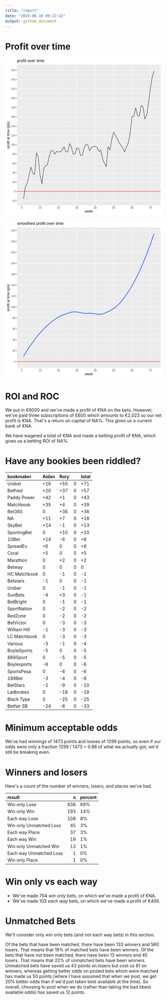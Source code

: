 ```yaml
---
title: "report"
date: "2019-06-10 09:22:42"
output: github_document
---
```




# Profit over time

![plot of chunk profit-over-time](figure/profit-over-time-1.png)

![plot of chunk profit-over-time-smooth](figure/profit-over-time-smooth-1.png)


# ROI and ROC



We put in €9000 and we've made a profit of €NA on the bets. However, we've paid three subscriptions of £600 which amounts to €2,023 so our net profit is €NA. That's a return on capital of NA%. This gives us a current bank of €NA.

We have wagered a total of €NA and made a betting profit of €NA, which gives us a betting ROI of NA%.


# Have any bookies been riddled?


|bookmaker    |Aidan |Rory |<NA> |total |
|:------------|:-----|:----|:----|:-----|
|Unibet       |+16   |+55  |0    |+71   |
|Betfred      |+20   |+37  |0    |+57   |
|Paddy Power  |+42   |+1   |0    |+43   |
|Matchbook    |+35   |+4   |0    |+39   |
|Bet365       |0     |+36  |0    |+36   |
|NA           |+11   |+7   |0    |+18   |
|SkyBet       |+14   |-1   |0    |+13   |
|SportingBet  |0     |+10  |0    |+10   |
|10Bet        |+14   |-6   |0    |+8    |
|SpreadEx     |+6    |0    |0    |+6    |
|Coral        |+5    |0    |0    |+5    |
|Marathon     |0     |+2   |0    |+2    |
|Betway       |0     |0    |0    |0     |
|HC Matchbook |0     |-1   |0    |-1    |
|Betstars     |-1    |0    |0    |-1    |
|Uniber       |0     |-1   |0    |-1    |
|SunBets      |-4    |+3   |0    |-1    |
|BetBright    |0     |-1   |0    |-1    |
|SportNation  |0     |-2   |0    |-2    |
|RedZone      |0     |-2   |0    |-2    |
|BetVictor    |0     |-3   |0    |-3    |
|William Hill |-1    |-3   |0    |-3    |
|LC Matchbook |0     |-3   |0    |-3    |
|Various      |-3    |-1   |0    |-4    |
|BoyleSports  |-5    |0    |0    |-5    |
|888Sport     |0     |-5   |0    |-5    |
|Boylesports  |-6    |0    |0    |-6    |
|SportsPesa   |0     |-6   |0    |-6    |
|188Bet       |-3    |-4   |0    |-6    |
|BetStars     |-2    |-9   |0    |-10   |
|Ladbrokes    |0     |-18  |0    |-18   |
|Black Type   |0     |-25  |0    |-25   |
|Betfair SB   |-24   |-8   |0    |-33   |


# Minimum acceptable odds



We've had winnings of 1473 points and losses of 1299 points, so even if our odds were only a fraction 1299 / 1473 = 0.88 of what we actually got, we'd still be breaking even.


# Winners and losers

Here's a count of the number of winners, losers, and places we've had.


|result                  |   n|percent |
|:-----------------------|---:|:-------|
|Win only Lose           | 938|69%     |
|Win only Win            | 193|14%     |
|Each way Lose           | 108|8%      |
|Win only Unmatched Loss |  45|3%      |
|Each way Place          |  37|3%      |
|Each way Win            |  19|1%      |
|Win only Unmatched Win  |  13|1%      |
|Each way Unmatched Loss |   1|0%      |
|Win only Place          |   1|0%      |


# Win only vs each way



* We've made 704 _win only_ bets, on which we've made a profit of €NA. 
* We've made 103 _each way_ bets, on which we've made a profit of €406.


# Unmatched Bets



We'll consider only win only bets (and not each way bets) in this section.

Of the bets that have been matched, there have been 133 winners and 560 losers. That means that 19% of matched bets have been winners. Of the bets that have not been matched, there have been 13 winners and 45 losers. That means that 22% of unmatched bets have been winners. Unmatched bets have saved us 43 points on losers but cost us 81 on winners, whereas getting better odds on posted bets which were matched has made us 50 points (where I have assumed that when we post, we get 20% better odds than if we'd just taken best available at the time). So overall, choosing to post when we do (rather than taking the bad bbest available odds) has saved us 12 points.
